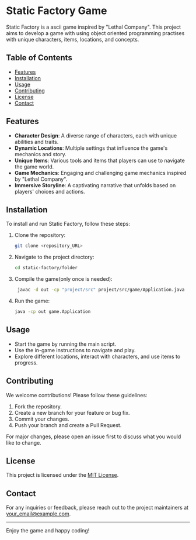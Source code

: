 # Static Factory Game

Static Factory is a ascii game inspired by "Lethal Company". This project aims to develop a game with using object oriented programming practises with unique characters, items, locations, and concepts.

## Table of Contents

- [Features](#features)
- [Installation](#installation)
- [Usage](#usage)
- [Contributing](#contributing)
- [License](#license)
- [Contact](#contact)

## Features

- **Character Design**: A diverse range of characters, each with unique abilities and traits.
- **Dynamic Locations**: Multiple settings that influence the game's mechanics and story.
- **Unique Items**: Various tools and items that players can use to navigate the game world.
- **Game Mechanics**: Engaging and challenging game mechanics inspired by "Lethal Company".
- **Immersive Storyline**: A captivating narrative that unfolds based on players' choices and actions.

## Installation

To install and run Static Factory, follow these steps:

1. Clone the repository:
    ```bash
    git clone <repository_URL>
    ```

2. Navigate to the project directory:
    ```bash
    cd static-factory/folder
    ```

3. Compile the game(only once is needed):
   ```bash
    javac -d out -cp "project/src" project/src/game/Application.java
    ```

3. Run the game:
    ```bash
    java -cp out game.Application
    ```

## Usage

- Start the game by running the main script.
- Use the in-game instructions to navigate and play.
- Explore different locations, interact with characters, and use items to progress.

## Contributing

We welcome contributions! Please follow these guidelines:

1. Fork the repository.
2. Create a new branch for your feature or bug fix.
3. Commit your changes.
4. Push your branch and create a Pull Request.

For major changes, please open an issue first to discuss what you would like to change.

## License

This project is licensed under the [MIT License](LICENSE).

## Contact

For any inquiries or feedback, please reach out to the project maintainers at [your_email@example.com](mailto:your_email@example.com).

---

Enjoy the game and happy coding!
